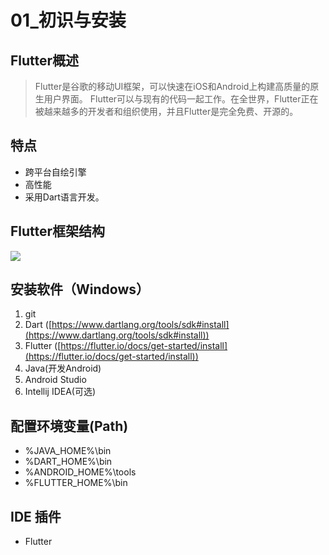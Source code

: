# 01_初识与安装

## Flutter概述
> Flutter是谷歌的移动UI框架，可以快速在iOS和Android上构建高质量的原生用户界面。 Flutter可以与现有的代码一起工作。在全世界，Flutter正在被越来越多的开发者和组织使用，并且Flutter是完全免费、开源的。


## 特点
* 跨平台自绘引擎
* 高性能
* 采用Dart语言开发。


## Flutter框架结构

![](https://cdn.nlark.com/yuque/0/2019/jpeg/179485/1550222890484-6afbf8ea-74eb-433b-8da0-cb79603c6804.jpeg#align=left&display=inline&height=411&linkTarget=_blank&originHeight=449&originWidth=815&size=0&width=746)

## 安装软件（Windows）

1. git
1. Dart ([https://www.dartlang.org/tools/sdk#install](https://www.dartlang.org/tools/sdk#install))
1. Flutter ([https://flutter.io/docs/get-started/install](https://flutter.io/docs/get-started/install))
1. Java(开发Android)
1. Android Studio
1. Intellij IDEA(可选)

## 配置环境变量(Path)

* %JAVA_HOME%\bin
* %DART_HOME%\bin
* %ANDROID_HOME%\tools
* %FLUTTER_HOME%\bin

## IDE 插件

* Flutter
